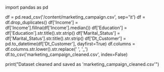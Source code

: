 import pandas as pd

df = pd.read_csv('/content/marketing_campaign.csv', sep='\t')
df = df.drop_duplicates()
df['Income'] = df['Income'].fillna(df['Income'].median())
df['Education'] = df['Education'].str.title().str.strip()
df['Marital_Status'] = df['Marital_Status'].str.title().str.strip()
df['Dt_Customer'] = pd.to_datetime(df['Dt_Customer'], dayfirst=True)
df.columns = df.columns.str.lower().str.replace(' ', '_')
df.to_csv('marketing_campaign_cleaned.csv', index=False)

print("Dataset cleaned and saved as 'marketing_campaign_cleaned.csv'")
